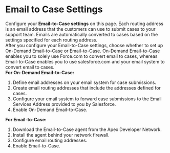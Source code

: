 # Email to Case Settings

Configure your **Email-to-Case settings** on this page. Each routing address is an email address that the customers can use to submit cases to your support team. Emails are automatically converted to cases based on the settings specified for each routing address.\
After you configure your Email-to-Case settings, choose whether to set up On-Demand Email-to-Case or Email-to-Case. On-Demand Email-to-Case enables you to solely use Force.com to convert email to cases, whereas Email-to-Case enables you to use salesforce.com and your email system to convert email to cases.\
**For On-Demand Email-to-Case:**

1. Define email addresses on your email system for case submissions.
2. Create email routing addresses that include the addresses defined for cases.
3. Configure your email system to forward case submissions to the Email Services Address provided to you by Salesforce.
4. Enable On-Demand Email-to-Case.

**For Email-to-Case:**

1. Download the Email-to-Case agent from the Apex Developer Network.
2. Install the agent behind your network firewall.
3. Configure email routing addresses.
4. Enable Email-to-Case.
